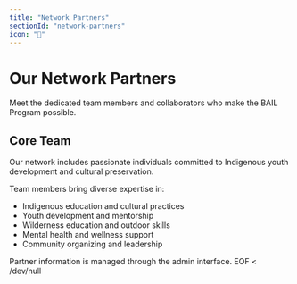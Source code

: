 ```yaml
---
title: "Network Partners"
sectionId: "network-partners"
icon: "🤝"
---
```


# Our Network Partners

Meet the dedicated team members and collaborators who make the BAIL Program possible.

## Core Team

Our network includes passionate individuals committed to Indigenous youth development and cultural preservation.

Team members bring diverse expertise in:
- Indigenous education and cultural practices
- Youth development and mentorship
- Wilderness education and outdoor skills
- Mental health and wellness support
- Community organizing and leadership

Partner information is managed through the admin interface.
EOF < /dev/null